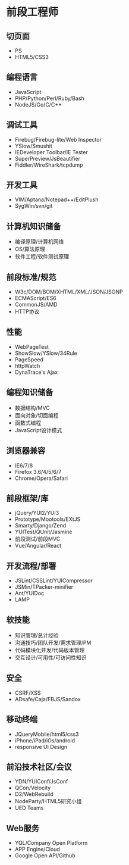# 前段工程师

## 切页面

- PS
- HTML5/CSS3

## 编程语言

- JavaScript
- PHP/Python/Perl/Ruby/Bash
- NodeJS/Go/C/C++

## 调试工具

- Firebug/Firebug-lite/Web Inspector
- YSlow/Smushit
- IEDeveloper Toolbar/IE Tester
- SuperPreview/JsBeautifier
- Fiddler/WireShark/tcpdump

## 开发工具

- VIM/Aptana/Notepad++/EditPlush
- SygWin/svn/git

## 计算机知识储备

- 编译原理/计算机网络
- OS/算法原理
- 软件工程/软件测试原理

## 前段标准/规范

- W3c/DOM/BOM/XHTML/XML/JSON/JSONP
- ECMAScript/ES6
- CommonJS/AMD
- HTTP协议

## 性能

- WebPageTest
- ShowSlow/YSlow/34Rule
- PageSpeed
- httpWatch
- DynaTrace's Ajax

## 编程知识储备

- 数据结构/MVC
- 面向对象/切面编程
- 函数式编程
- JavaScript设计模式

## 浏览器兼容

- IE6/7/8
- Firefox 3.6/4/5/6/7
- Chrome/Opera/Safari

## 前段框架/库

- jQuery/YUI2/YUI3
- Prototype/Mootools/EXtJS
- Smarty/Django/Zend
- YUITest/QUnit/Jasmine
- 前段测试/前段MVC
- Vue/Angular/React

## 开发流程/部署

- JSLint/CSSLint/YUICompressor
- JSMin/TPacker-minifier
- Ant/YUIDoc
- LAMP

## 软技能

- 知识管理/总计经验
- 沟通技巧/团队开发/需求管理/PM
- 代码模块化开发/代码版本管理
- 交互设计/可用性/可访问性知识

## 安全

- CSRF/XSS
- ADsafe/Caja/FBJS/Sandox 

## 移动终端

- JQueryMobile/html5/css3
- iPhone/iPad/iOs/android
- responsive UI Design

## 前沿技术社区/会议

- YDN/YUIConf/JsConf
- QCon/Velocity
- D2/WebRebuild
- NodeParty/HTML5研究小组
- UED Teams

## Web服务

- YQL/Company Open Platform
- APP Engine/Cloud
- Google Open API/Github